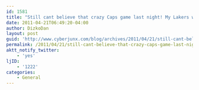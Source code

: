 ```yaml
---
id: 1581
title: "Still cant believe that crazy Caps game last night! My Lakers won too, so I'd say it was a good night.Lookin forward to Sat at VZ center!'"
date: 2011-04-21T06:49:20-04:00
author: DizkoDan
layout: post
guid: 'http://www.cyberjunx.com/blog/archives/2011/04/21/still-cant-believe-that-crazy-caps-game-last-night-my-lakers-won-too-so-id-say-it-was-a-good-night-lookin-forward-to-sat-at-vz-center/'
permalink: /2011/04/21/still-cant-believe-that-crazy-caps-game-last-night-my-lakers-won-too-so-id-say-it-was-a-good-night-lookin-forward-to-sat-at-vz-center/
aktt_notify_twitter:
    - 'yes'
ljID:
    - '1222'
categories:
    - General
---
```


<div class="posterous_autopost"></div>